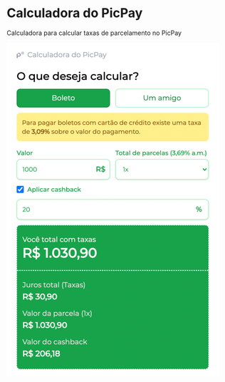# Calculadora do PicPay

Calculadora para calcular taxas de parcelamento no PicPay

![img.png](img.png)
